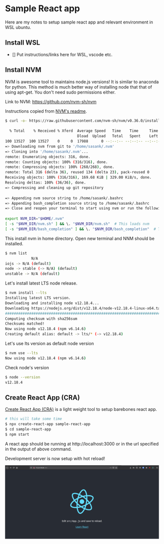 # Sample React app

Here are my notes to setup sample react app and relevant environment in WSL ubuntu.

## Install WSL

- [] Put instructions/links here for WSL, vscode etc.

## Install NVM

NVM is awesome tool to maintains node.js versions! It is similar to anaconda for python. This method is much better way of installing node that that of using apt-get. You don't need sudo permissions either.

Link to NVM: https://github.com/nvm-sh/nvm

Instructions copied from [NVM's readme](https://github.com/nvm-sh/nvm#install--update-script).

```bash
$ curl -o- https://raw.githubusercontent.com/nvm-sh/nvm/v0.36.0/install.sh | bash

  % Total    % Received % Xferd  Average Speed   Time    Time     Time  Current
                                 Dload  Upload   Total   Spent    Left  Speed
100 13527  100 13527    0     0  17988      0 --:--:-- --:--:-- --:--:-- 17964
=> Downloading nvm from git to '/home/sasank/.nvm'
=> Cloning into '/home/sasank/.nvm'...
remote: Enumerating objects: 316, done.
remote: Counting objects: 100% (316/316), done.
remote: Compressing objects: 100% (268/268), done.
remote: Total 316 (delta 36), reused 134 (delta 23), pack-reused 0
Receiving objects: 100% (316/316), 169.68 KiB | 329.00 KiB/s, done.
Resolving deltas: 100% (36/36), done.
=> Compressing and cleaning up git repository

=> Appending nvm source string to /home/sasank/.bashrc
=> Appending bash_completion source string to /home/sasank/.bashrc
=> Close and reopen your terminal to start using nvm or run the following to use it now:

export NVM_DIR="$HOME/.nvm"
[ -s "$NVM_DIR/nvm.sh" ] && \. "$NVM_DIR/nvm.sh"  # This loads nvm
[ -s "$NVM_DIR/bash_completion" ] && \. "$NVM_DIR/bash_completion"  # This loads nvm bash_completion
```

This install nvm in home directory. Open new terminal and NNM should be installed.

```bash
$ nvm list
            N/A
iojs -> N/A (default)
node -> stable (-> N/A) (default)
unstable -> N/A (default)
```

Let's install latest LTS node release.

```bash
$ nvm install --lts
Installing latest LTS version.
Downloading and installing node v12.18.4...
Downloading https://nodejs.org/dist/v12.18.4/node-v12.18.4-linux-x64.tar.xz...
########################################################################################## 100.0%
Computing checksum with sha256sum
Checksums matched!
Now using node v12.18.4 (npm v6.14.6)
Creating default alias: default -> lts/* (-> v12.18.4)
```

Let's use lts version as default node version


```bash
$ nvm use --lts
Now using node v12.18.4 (npm v6.14.6)
```

Check node's version

```bash
$ node --version
v12.18.4
```

## Create React App (CRA)

[Create React App (CRA)](https://reactjs.org/docs/create-a-new-react-app.html#create-react-app) is a light weight tool to setup barebones react app.


```bash
# this will take some time
$ npx create-react-app sample-react-app
$ cd sample-react-app
$ npm start
```

A react app should be running at http://localhost:3000 or in the url specified in the output of above command.

Development server is now setup with hot reload!

![sample react app](./public/react-app.png)